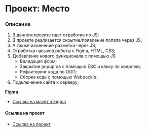 # Проект: Место

### Описание

1. В данном проекте идет отработка по JS;
2. В проекте реализается скрытие/появление попапа через JS;
3. А также изменение разметки через JS;
4. Отработка навыков работы с Figma, HTML, CSS;
5. Добавление нового функционала с помощью JS:
    - Валидация форм;
    - Закрытие popup'ов с помощью ESC и клику по оверлею;
    - Рефакторинг кода по ООП;
    - Сборка кода с помощью Webpack'a;
6. Подключение сайта к серверу;

**Figma**

* [Ссылка на макет в Figma](https://www.figma.com/file/2cn9N9jSkmxD84oJik7xL7/JavaScript.-Sprint-4?node-id=0%3A1)

#### Ссылка на проект

* [Ссылка на проект](https://ieasyjet.github.io/mesto/)
